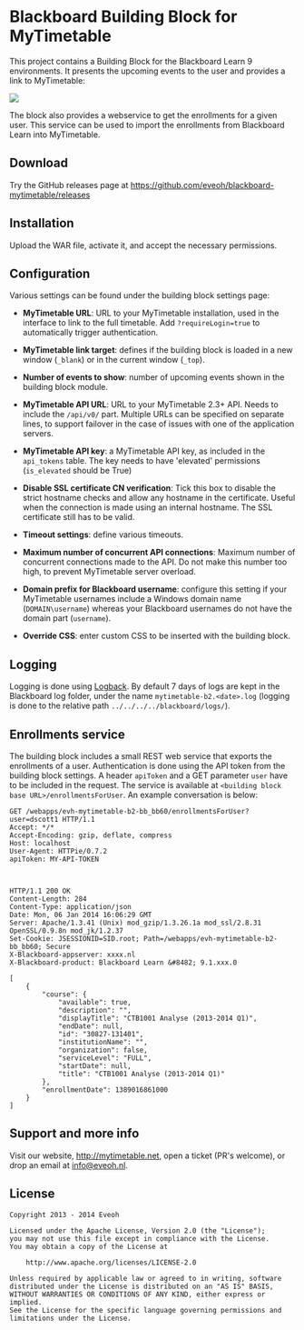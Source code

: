 Blackboard Building Block for MyTimetable
======================

This project contains a Building Block for the Blackboard Learn 9 environments.
It presents the upcoming events to the user and provides a link to MyTimetable:

![](https://blog.eveoh.nl/assets/img/mytimetable_blackboard.png)

The block also provides a webservice to get the enrollments for a given user.
This service can be used to import the enrollments from Blackboard Learn into MyTimetable.

Download
--------

Try the GitHub releases page at https://github.com/eveoh/blackboard-mytimetable/releases

Installation
------------

Upload the WAR file, activate it, and accept the necessary permissions.

Configuration
-------------

Various settings can be found under the building block settings page:

* __MyTimetable URL__: URL to your MyTimetable installation, used in the interface to link to the full timetable. Add `?requireLogin=true` to
automatically trigger authentication.
* __MyTimetable link target__: defines if the building block is loaded in a new window (`_blank`) or in the current window (`_top`).
* __Number of events to show__: number of upcoming events shown in the building block module.


* __MyTimetable API URL__: URL to your MyTimetable 2.3+ API. Needs to include the `/api/v0/` part. Multiple URLs can be specified
on separate lines, to support failover in the case of issues with one of the application servers.
* __MyTimetable API key__: a MyTimetable API key, as included in the `api_tokens` table. The key needs to have 'elevated'
permissions (`is_elevated` should be True)
* __Disable SSL certificate CN verification__: Tick this box to disable the strict hostname checks and allow any
hostname in the certificate. Useful when the connection is made using an internal hostname. The SSL certificate
still has to be valid.
* __Timeout settings__: define various timeouts.
* __Maximum number of concurrent API connections__: Maximum number of concurrent connections made to the API. Do not
make this number too high, to prevent MyTimetable server overload.


* __Domain prefix for Blackboard username__: configure this setting if your MyTimetable usernames include a Windows domain name
(`DOMAIN\username`) whereas your Blackboard usernames do not have the domain part (`username`).


* __Override CSS__: enter custom CSS to be inserted with the building block.

Logging
-------

Logging is done using [Logback](logback.qos.ch). By default 7 days of logs are kept in the Blackboard log folder, under
the name `mytimetable-b2.<date>.log` (logging is done to the relative path `../../../../blackboard/logs/`).

Enrollments service
-------------------

The building block includes a small REST web service that exports the enrollments of a user. Authentication is done
using the API token from the building block settings. A header `apiToken` and a GET parameter `user` have to be included
in the request. The service is available at `<building block base URL>/enrollmentsForUser`. An example conversation
is below:

```
GET /webapps/evh-mytimetable-b2-bb_bb60/enrollmentsForUser?user=dscott1 HTTP/1.1
Accept: */*
Accept-Encoding: gzip, deflate, compress
Host: localhost
User-Agent: HTTPie/0.7.2
apiToken: MY-API-TOKEN



HTTP/1.1 200 OK
Content-Length: 284
Content-Type: application/json
Date: Mon, 06 Jan 2014 16:06:29 GMT
Server: Apache/1.3.41 (Unix) mod_gzip/1.3.26.1a mod_ssl/2.8.31 OpenSSL/0.9.8n mod_jk/1.2.37
Set-Cookie: JSESSIONID=SID.root; Path=/webapps/evh-mytimetable-b2-bb_bb60; Secure
X-Blackboard-appserver: xxxx.nl
X-Blackboard-product: Blackboard Learn &#8482; 9.1.xxx.0

[
    {
        "course": {
            "available": true,
            "description": "",
            "displayTitle": "CTB1001 Analyse (2013-2014 Q1)",
            "endDate": null,
            "id": "30827-131401",
            "institutionName": "",
            "organization": false,
            "serviceLevel": "FULL",
            "startDate": null,
            "title": "CTB1001 Analyse (2013-2014 Q1)"
        },
        "enrollmentDate": 1389016861000
    }
]
```

Support and more info
---------------------

Visit our website, http://mytimetable.net, open a ticket (PR's welcome), or drop an email at info@eveoh.nl.

License
-------

    Copyright 2013 - 2014 Eveoh

    Licensed under the Apache License, Version 2.0 (the "License");
    you may not use this file except in compliance with the License.
    You may obtain a copy of the License at

        http://www.apache.org/licenses/LICENSE-2.0

    Unless required by applicable law or agreed to in writing, software
    distributed under the License is distributed on an "AS IS" BASIS,
    WITHOUT WARRANTIES OR CONDITIONS OF ANY KIND, either express or implied.
    See the License for the specific language governing permissions and
    limitations under the License.
